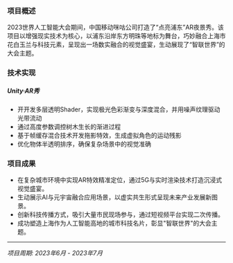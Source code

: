 ﻿---
date: '2024-08-25T09:53:42+02:00' # date in which the content is created - defaults to "today"
title: ''
draft: false # set to "true" if you want to hide the content 
description: '2023世界人工智能大会上海AR秀'
video: "videos/WAIC.mp4"

params:
    image:
        src: "images/works/WAIC.png"
        scale: 0.5

projectTitle: "2023世界人工智能大会上海AR秀"
duration: "2023.06-2023.07"
    

---

### 项目概述

2023世界人工智能大会期间，中国移动咪咕公司打造了“点亮浦东”AR夜景秀。该项目以增强现实技术为核心，以浦东沿岸东方明珠等地标为舞台，巧妙融合上海市花白玉兰与科技元素，呈现出一场数实融合的视觉盛宴，生动展现了“智联世界”的大会主题。

### 技术实现

##### Unity·AR秀
- 开开发多层透明Shader，实现极光色彩渐变与深度混合，并用噪声纹理驱动光带流动
- 通过高度参数调控树木生长的渐进过程
- 基于帧缓存混合技术开发拖影特效，生成虚拟角色的运动残影
- 优化物体半透明排序，确保复杂场景中的视觉准确


### 项目成果
- 在复杂城市环境中实现AR特效精准定位，通过5G与实时渲染技术打造沉浸式视觉盛宴。
- 生动展示AI与元宇宙融合应用场景，以虚实共生形式呈现未来产业发展新图景。
- 创新科技传播方式，吸引大量市民现场参与，通过短视频平台实现二次传播。
- 成功塑造上海作为人工智能高地的城市科技名片，彰显"智联世界"的大会主题。


---

*项目周期: 2023年6月 - 2023年7月*  